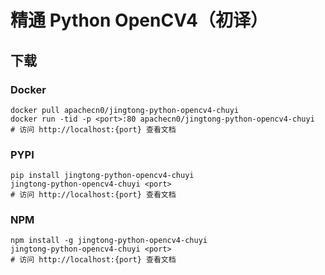 # 精通 Python OpenCV4（初译）

## 下载

### Docker

```
docker pull apachecn0/jingtong-python-opencv4-chuyi
docker run -tid -p <port>:80 apachecn0/jingtong-python-opencv4-chuyi
# 访问 http://localhost:{port} 查看文档
```

### PYPI

```
pip install jingtong-python-opencv4-chuyi
jingtong-python-opencv4-chuyi <port>
# 访问 http://localhost:{port} 查看文档
```

### NPM

```
npm install -g jingtong-python-opencv4-chuyi
jingtong-python-opencv4-chuyi <port>
# 访问 http://localhost:{port} 查看文档
```